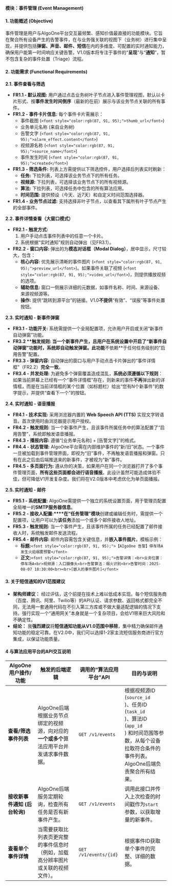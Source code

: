 **<font style="color:rgb(27, 28, 29);">模块：事件管理 (Event Management)</font>**

#### <font style="color:rgb(27, 28, 29);">1. 功能概述 (Objective)</font>
<font style="color:rgb(27, 28, 29);">事件管理是用户与AIgoOne平台交互最频繁、感知价值最直接的功能模块。它旨在聚合所有设备产生的告警事件，在与业务强关联的视图下（业务树）进行集中呈现，并提供包括</font>**<font style="color:rgb(27, 28, 29);">弹窗、声音、邮件、短信</font>**<font style="color:rgb(27, 28, 29);">在内的多维度、可配置的实时通知能力，确保用户能第一时间响应关键告警。V1.0版本将专注于事件的“</font>**<font style="color:rgb(27, 28, 29);">呈现</font>**<font style="color:rgb(27, 28, 29);">”与“</font>**<font style="color:rgb(27, 28, 29);">通知</font>**<font style="color:rgb(27, 28, 29);">”，暂不包含复杂的事件处置（Triage）流程。</font>

#### <font style="color:rgb(27, 28, 29);">2. 功能需求 (Functional Requirements)</font>
**<font style="color:rgb(27, 28, 29);">2.1. 事件查看与筛选</font>**

+ **<font style="color:rgb(27, 28, 29);">FR1.1 - 默认视图:</font>**<font style="color:rgb(27, 28, 29);"> 用户通过点击业务树叶子节点进入事件管理视图，默认以卡片形式、按</font>**<font style="color:rgb(27, 28, 29);">事件发生时间倒序</font>**<font style="color:rgb(27, 28, 29);">（最新的在前）展示与该业务节点关联的所有事件。</font>
+ **<font style="color:rgb(27, 28, 29);">FR1.2 - 事件卡片信息:</font>**<font style="color:rgb(27, 28, 29);"> 每个事件卡片需展示：</font>
    - <font style="color:rgb(27, 28, 29);">事件截图 (</font>`<font style="color:rgb(87, 91, 95);">thumb_url</font>`<font style="color:rgb(27, 28, 29);">)</font>
    - <font style="color:rgb(27, 28, 29);">业务单元名称 (来自业务树)</font>
    - <font style="color:rgb(27, 28, 29);">告警文字 (</font>`<font style="color:rgb(87, 91, 95);">alarm_effect.content</font>`<font style="color:rgb(27, 28, 29);">)</font>
    - <font style="color:rgb(27, 28, 29);">视频源名称 (</font>`<font style="color:rgb(87, 91, 95);">source_name</font>`<font style="color:rgb(27, 28, 29);">)</font>
    - <font style="color:rgb(27, 28, 29);">事件发生时间 (</font>`<font style="color:rgb(87, 91, 95);">created</font>`<font style="color:rgb(27, 28, 29);">)</font>
+ **<font style="color:rgb(27, 28, 29);">FR1.3 - 筛选条件:</font>**<font style="color:rgb(27, 28, 29);"> 列表上方需提供以下筛选控件，用户选择后列表实时刷新：</font>
    - **<font style="color:rgb(27, 28, 29);">任务:</font>**<font style="color:rgb(27, 28, 29);"> 下拉列表，可选择该业务节点下的所有任务。</font>
    - **<font style="color:rgb(27, 28, 29);">视频源:</font>**<font style="color:rgb(27, 28, 29);"> 下拉列表，可选择该业务节点下的所有视频源。</font>
    - **<font style="color:rgb(27, 28, 29);">算法:</font>**<font style="color:rgb(27, 28, 29);"> 下拉列表，可选择任务中包含的所有算法应用。</font>
    - **<font style="color:rgb(27, 28, 29);">时间范围:</font>**<font style="color:rgb(27, 28, 29);"> 提供预设（今天、近7天）和自定义时间范围选择器。</font>
+ **<font style="color:rgb(27, 28, 29);">FR1.4 - 业务节点过滤:</font>**<font style="color:rgb(27, 28, 29);"> 支持选择非叶子节点，以查看其下属所有叶子节点产生的全部事件。</font>

**<font style="color:rgb(27, 28, 29);">2.2. 事件详情查看（大窗口模式）</font>**

+ **<font style="color:rgb(27, 28, 29);">FR2.1 - 触发方式:</font>**
    1. <font style="color:rgb(27, 28, 29);">用户手动点击事件列表中的任意一个卡片。</font>
    2. <font style="color:rgb(27, 28, 29);">系统根据“实时通知”规则自动弹出（见FR3.1）。</font>
+ **<font style="color:rgb(27, 28, 29);">FR2.2 - 窗口内容:</font>**<font style="color:rgb(27, 28, 29);"> 弹出的为</font>**<font style="color:rgb(27, 28, 29);">模态对话框（Modal Dialog）</font>**<font style="color:rgb(27, 28, 29);">，居中显示，尺寸较大，包含：</font>
    - **<font style="color:rgb(27, 28, 29);">核心内容:</font>**<font style="color:rgb(27, 28, 29);"> 优先展示清晰的事件图片 (</font>`<font style="color:rgb(87, 91, 95);">preview_url</font>`<font style="color:rgb(27, 28, 29);">)。如果事件关联了视频 (</font>`<font style="color:rgb(87, 91, 95);">video_url</font>`<font style="color:rgb(27, 28, 29);">)，则提供播放视频的选项。</font>
    - **<font style="color:rgb(27, 28, 29);">辅助信息:</font>**<font style="color:rgb(27, 28, 29);"> 窗口一侧展示详细的元数据，如事件名称、时间、来源设备、来源视频源等。</font>
    - **<font style="color:rgb(27, 28, 29);">操作:</font>**<font style="color:rgb(27, 28, 29);"> 提供“跳转到源平台”的链接。V1.0</font>**<font style="color:rgb(27, 28, 29);">不提供</font>**<font style="color:rgb(27, 28, 29);">“有效”、“误报”等事件处置按钮。</font>

**<font style="color:rgb(27, 28, 29);">2.3. 实时通知 - 新事件弹窗</font>**

+ **<font style="color:rgb(27, 28, 29);">FR3.1 - 功能开关:</font>**<font style="color:rgb(27, 28, 29);"> 系统需提供一个全局配置项，允许用户开启或关闭“新事件自动弹窗”功能。</font>
+ **<font style="color:rgb(27, 28, 29);">FR3.2 </font>****触发规则:** 当一个新事件产生，且用户在系统设置中开启了“新事件自动弹窗”功能时，系统即自动触发弹窗。此功能**不依赖**于任何任务级别的“启用告警”配置。  <font style="color:rgb(27, 28, 29);"></font>
+ **<font style="color:rgb(27, 28, 29);">FR3.3 - 弹窗内容:</font>**<font style="color:rgb(27, 28, 29);"> 自动弹出的窗口与用户手动点击卡片弹出的“事件详情框”（FR2.2）</font>**<font style="color:rgb(27, 28, 29);">完全一致</font>**<font style="color:rgb(27, 28, 29);">。</font>
+ **<font style="color:rgb(27, 28, 29);">FR3.4 - 并发处理:</font>**<font style="color:rgb(27, 28, 29);"> 为避免多个弹窗覆盖造成混乱，</font>**<font style="color:rgb(27, 28, 29);">系统必须遵循以下规则</font>**<font style="color:rgb(27, 28, 29);">：如果当前屏幕上已经有一个“事件详情框”存在，则新来的事件</font>**<font style="color:rgb(27, 28, 29);">不再</font>**<font style="color:rgb(27, 28, 29);">弹出新的详情框，而是在当前详情框的某个位置（如标题栏）给出“您有N个新事件”的数字提示，并提供“查看下一个”的按钮。</font>

**<font style="color:rgb(27, 28, 29);">2.4. 实时通知 - 语音播报</font>**

+ **<font style="color:rgb(27, 28, 29);">FR4.1 - 技术实现:</font>**<font style="color:rgb(27, 28, 29);"> 采用浏览器内置的 </font>**<font style="color:rgb(27, 28, 29);">Web Speech API (TTS)</font>**<font style="color:rgb(27, 28, 29);"> 实现文字转语音。首次使用时由浏览器提示用户授权。</font>
+ **<font style="color:rgb(27, 28, 29);">FR4.2 - 触发规则:</font>**<font style="color:rgb(27, 28, 29);"> 当一个新事件产生，且该事件所属任务中的算法配置了“启用告警”，系统即触发语音播报。</font>
+ **<font style="color:rgb(27, 28, 29);">FR4.3 - 播报内容:</font>**<font style="color:rgb(27, 28, 29);"> 遵循“[业务单元名称] + [告警文字]”的格式。</font>
+ **<font style="color:rgb(27, 28, 29);">FR4.4 - 状态管理:</font>**<font style="color:rgb(27, 28, 29);"> AIgoOne平台需在内部维护事件的“新/旧”状态。一个事件一旦被加载到事件管理界面，即视为“旧”事件，不再触发语音播报和弹窗。只有在此之后由后端推送来的新事件，才被视为“新”事件。</font>
+ **<font style="color:rgb(27, 28, 29);">FR4.5 - 多页面行为:</font>**<font style="color:rgb(27, 28, 29);"> 遵从你的决策，如果用户在同一个浏览器打开了多个事件管理页面，</font>**<font style="color:rgb(27, 28, 29);">所有这些页面都会进行语音播报</font>**<font style="color:rgb(27, 28, 29);">。此设计虽然可能造成体验不佳，但可降低V1开发复杂度。我们将在V2.0版本中考虑优化为单页面播报。</font>

**<font style="color:rgb(27, 28, 29);">2.5. 实时通知 - 邮件</font>**

+ **<font style="color:rgb(27, 28, 29);">FR5.1 - 系统配置:</font>**<font style="color:rgb(27, 28, 29);"> AIgoOne需提供一个独立的系统设置页面，用于管理员配置全局唯一的</font>**<font style="color:rgb(27, 28, 29);">SMTP服务器信息</font>**<font style="color:rgb(27, 28, 29);">。</font>
+ **<font style="color:rgb(27, 28, 29);">FR5.2 - 接收人配置:</font>****<font style="color:rgb(27, 28, 29);">在“任务管理”模块</font>**<font style="color:rgb(27, 28, 29);">创建或编辑任务时，需提供一个配置项，让用户可以为</font>**<font style="color:rgb(27, 28, 29);">该任务</font>**<font style="color:rgb(27, 28, 29);">添加一个或多个邮件接收人地址。</font>
+ **<font style="color:rgb(27, 28, 29);">FR5.3 - 触发规则:</font>**<font style="color:rgb(27, 28, 29);"> 当一个事件产生，且该事件所属的任务已经配置了邮件接收人时，系统触发邮件发送流程。</font>
+ **<font style="color:rgb(27, 28, 29);">FR5.4 - 邮件内容:</font>**<font style="color:rgb(27, 28, 29);"> 邮件内容需包含关键信息，并</font>**<font style="color:rgb(27, 28, 29);">嵌入事件图片</font>**<font style="color:rgb(27, 28, 29);">。模板示例：</font>
    - **<font style="color:rgb(27, 28, 29);">标题:</font>**`<font style="color:rgb(87, 91, 95);">【AIgoOne 告警】停车场A发生火焰烟雾预警</font>`
    - **<font style="color:rgb(27, 28, 29);">正文:</font>**`<font style="color:rgb(87, 91, 95);">告警详情：<br>业务位置：停车场A<br>视频源：入口摄像头<br>告警算法：烟火识别<br>告警时间：2025-08-07 18:30:00<br><br>[嵌入的事件图片]</font>`

#### <font style="color:rgb(27, 28, 29);">3. 关于短信通知的V1范围建议</font>
+ **<font style="color:rgb(27, 28, 29);">架构师建议：</font>**<font style="color:rgb(27, 28, 29);"> 经过评估，这个前提在技术上难以低成本实现。每个短信服务商（百度、腾讯、阿里、Twilio等）的API认证、请求参数、返回格式都完全不同，无法用一套通用代码在不引入第三方库或不做大量适配逻辑的情况下支持。强行实现一个“通用网关”本身就是一个复杂项目，会给V1带来巨大风险和不确定性。</font>
+ **<font style="color:rgb(27, 28, 29);">结论：</font>**<font style="color:rgb(27, 28, 29);"> 我</font>**<font style="color:rgb(27, 28, 29);">强烈建议</font>**<font style="color:rgb(27, 28, 29);">将</font>**<font style="color:rgb(27, 28, 29);">短信通知功能从V1.0范围中移除</font>**<font style="color:rgb(27, 28, 29);">，集中精力确保邮件通知功能的稳定可靠。在V2.0中，我们可以选择1-2家主流短信服务商进行官方集成，以保证功能质量。</font>

#### 4<font style="color:rgb(27, 28, 29);"> 与算法应用平台的API交互说明</font>
| **AIgoOne 用户操作/功能** | **触发的后端逻辑** | **调用的“算法应用平台”API** | **目的与说明** |
| --- | --- | --- | --- |
| **查看/筛选事件列表** | AIgoOne后端根据业务节点绑定的视频源，向对应的**一个或多个**算法应用平台并发请求事件数据。 | `GET /v1/events` | 根据视频源ID (`source_id`<br/>)、任务ID (`task_id`<br/>)、算法ID (`app_id`<br/>) 和时间范围等参数，从每个设备拉取符合条件的事件列表。AIgoOne后端负责聚合所有结果。 |
| **接收新事件通知 (后台轮询)** | AIgoOne后端服务定期轮询，检查所有任务是否有新事件产生。 | `GET /v1/events` | 调用此接口并传入上次检查的时间戳作为`start`<br/>参数，以获取增量的新事件。 |
| **查看单个事件详情** | 当需要获取比列表页更完整的事件信息时（例如，加载高分辨率图片或关联的视频文件）。 | `GET /v1/events/{id}` | 根据事件ID获取单个事件的完整、详细的数据。 |


